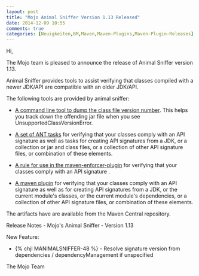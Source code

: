 ```yaml
---
layout: post
title: "Mojo Animal Sniffer Version 1.13 Released"
date: 2014-12-09 10:55
comments: true
categories: [Neuigkeiten,BM,Maven,Maven-Plugins,Maven-Plugin-Releases]
---
```

Hi,

The Mojo team is pleased to announce the release of Animal Sniffer version 1.13.

Animal Sniffer provides tools to assist verifying that classes
compiled with a newer JDK/API are compatible with an older JDK/API.

The following tools are provided by animal sniffer:

* [A command line tool to dump the class file version number](http://mojo.codehaus.org/animal-sniffer/animal-sniffer/index.html).
This helps you track down the offending jar file when you see
UnsupportedClassVersionError.

* [A set of ANT tasks](http://mojo.codehaus.org/animal-sniffer/animal-sniffer-ant-tasks/index.html)
for verifying that your classes comply with an API signature as well
as tasks for creating API signatures from a JDK, or a collection or
jar and class files, or a collection of other API signature files, or
combination of these elements.

* [A rule for use in the maven-enforcer-plugin](http://mojo.codehaus.org/animal-sniffer/animal-sniffer-enforcer-rule/index.html)
for verifying that your classes comply with an API signature .

* [A maven plugin](http://mojo.codehaus.org/animal-sniffer-maven-plugin/index.html) for
verifying that your classes comply with an API signature as well as
for creating API signatures from a JDK, or the current module's
classes, or the current module's dependencies, or a collection of
other API signature files, or combination of these elements.

The artifacts have are available from the Maven Central repository.

Release Notes - Mojo's Animal Sniffer - Version 1.13

New Feature:

 * {% chjl MANIMALSNIFFER-48 %} - Resolve signature version from dependencies / dependencyManagement if unspecified

The Mojo Team
